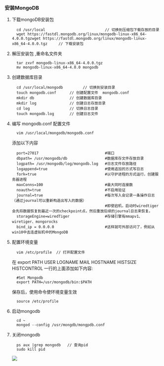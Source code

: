 ### 安装MongoDB

1. 下载mongoDB安装包
    ```
      cd /usr/local                           // 切换到压缩包下载存放的目录
      wget https://fastdl.mongodb.org/linux/mongodb-linux-x86_64-4.0.0.tgzwget https://fastdl.mongodb.org/linux/mongodb-linux-x86_64-4.0.0.tgz     // 下载安装包
    ```
2. 解压安装包 ,重命名文件夹
    ```
      tar zxvf mongodb-linux-x86_64-4.0.0.tgz
      mv mongodb-linux-x86_64-4.0.0 mongodb
    ```
3. 创建数据库目录
    ```
      cd /usr/local/mongodb         // 切换到安装目录
      touch mongodb.conf      // 创建配置文件  mongodb.conf
      mkdir db                // 创建数据库目录
      mkdir log               // 创建日志存放目录
      cd log                  // 切换日志目录
      touch mongodb.log       // 创建日志文件
    ```
4. 编写 mongodb.conf 配置文件
    ```
      vim /usr/local/mongodb/mongodb.conf
    ```
    添加以下内容
    ```
      port=27017                              #端口
      dbpath= /usr/mongodb/db                 #数据库存文件存放目录
      logpath= /usr/mongodb/log/mongodb.log   #日志文件存放路径
      logappend=true                          #使用追加的方式写日志
      fork=true                               #以守护进程的方式运行，创建服务器进程
      maxConns=100                            #最大同时连接数
      noauth=true                             #不启用验证
      journal=true                            #每次写入会记录一条操作日志（通过journal可以重新构造出写入的数据）
                                              #即使宕机，启动时wiredtiger会先将数据恢复到最近一次的checkpoint点，然后重放后续的journal日志来恢复。
      storageEngine=wiredTiger                #存储引擎有mmapv1、wiretiger、mongorocks
      bind_ip = 0.0.0.0                       #这样就可外部访问了，例如从win10中去连虚拟机中的MongoDB
    ```
5. 配置环境变量
    ```
      vim /etc/profile  // 打开配置文件
    ```
    在 export PATH USER LOGNAME MAIL HOSTNAME HISTSIZE HISTCONTROL 一行的上面添加如下内容:
    ```
      #Set Mongodb
      export PATH=/usr/mongodb/bin:$PATH
    ```
    保存后，使用命令使环境变量生效
    ```
      source /etc/profile
    ```
6. 启动mongodb
    ```
      cd ~ 
      mongod --config /usr/mongdb/mongpdb.conf
    ```
7. 关闭mongodb
    ```
      ps aux |grep mongodb   // 查询pid
      sudo kill pid
    ```
     <img src = 'https://persongitbook.oss-cn-beijing.aliyuncs.com/searchPid.jpg' />
    